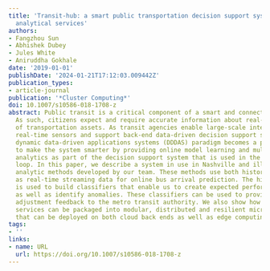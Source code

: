 ```yaml
---
title: 'Transit-hub: a smart public transportation decision support system with multi-timescale
  analytical services'
authors:
- Fangzhou Sun
- Abhishek Dubey
- Jules White
- Aniruddha Gokhale
date: '2019-01-01'
publishDate: '2024-01-21T17:12:03.009442Z'
publication_types:
- article-journal
publication: '*Cluster Computing*'
doi: 10.1007/s10586-018-1708-z
abstract: Public transit is a critical component of a smart and connected community.
  As such, citizens expect and require accurate information about real-time arrival/departures
  of transportation assets. As transit agencies enable large-scale integration of
  real-time sensors and support back-end data-driven decision support systems, the
  dynamic data-driven applications systems (DDDAS) paradigm becomes a promising approach
  to make the system smarter by providing online model learning and multi-time scale
  analytics as part of the decision support system that is used in the DDDAS feedback
  loop. In this paper, we describe a system in use in Nashville and illustrate the
  analytic methods developed by our team. These methods use both historical as well
  as real-time streaming data for online bus arrival prediction. The historical data
  is used to build classifiers that enable us to create expected performance models
  as well as identify anomalies. These classifiers can be used to provide schedule
  adjustment feedback to the metro transit authority. We also show how these analytics
  services can be packaged into modular, distributed and resilient micro-services
  that can be deployed on both cloud back ends as well as edge computing resources.
tags:
- ''
links:
- name: URL
  url: https://doi.org/10.1007/s10586-018-1708-z
---
```

